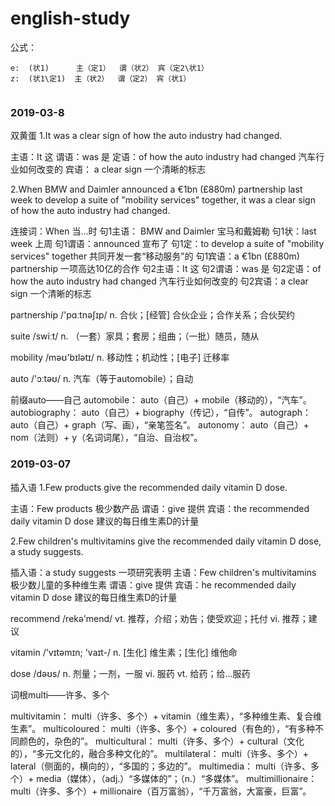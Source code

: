 # english-study

公式：

```
e:  (状1)      主（定1）  谓（状2） 宾（定2\状1）
z:  (状1\定1)  主（状2）  谓（定2） 宾（状1）
  
```

### 2019-03-8

双黄蛋
1.It was a clear sign of how the auto industry had changed.

主语：It
      这
谓语：was
      是
定语：of how the auto industry had changed
        汽车行业如何改变的
宾语： a clear sign 
       一个清晰的标志

2.When BMW and Daimler announced a €1bn (£880m) partnership last week to develop a suite of "mobility services" together, it was a clear sign of how the auto industry had changed.

连接词：When
       当...时
句1主语： BMW and Daimler
          宝马和戴姆勒
句1状：last week
         上周
句1谓语：announced
          宣布了
句1定：to develop a suite of "mobility services" together
          共同开发一套“移动服务”的
句1宾语：a €1bn (£880m) partnership
         一项高达10亿的合作
句2主语：It
      这
句2谓语：was
      是
句2定语：of how the auto industry had changed
        汽车行业如何改变的
句2宾语：a clear sign 
       一个清晰的标志

partnership /'pɑːtnəʃɪp/
n. 合伙；[经管] 合伙企业；合作关系；合伙契约

suite /swiːt/
n. （一套）家具；套房；组曲；（一批）随员，随从

mobility /məʊ'bɪlətɪ/
n. 移动性；机动性；[电子] 迁移率

auto /'ɔːtəʊ/
n. 汽车（等于automobile）；自动

前缀auto——自己
automobile： auto（自己）+ mobile（移动的），“汽车”。
autobiography： auto（自己）+ biography（传记），“自传”。
autograph： auto（自己）+ graph（写、画），“亲笔签名”。
autonomy： auto（自己）+ nom（法则）+ y（名词词尾），“自治、自治权”。


### 2019-03-07

插入语
1.Few products give the recommended daily vitamin D dose.

主语：Few products
      极少数产品
谓语：give
      提供
宾语：the recommended daily vitamin D dose
       建议的每日维生素D的计量

2.Few children's multivitamins give the recommended daily vitamin D dose, a study suggests.

插入语：a study suggests
        一项研究表明
主语：Few children's multivitamins
            极少数儿童的多种维生素
谓语：give
      提供
宾语：he recommended daily vitamin D dose
       建议的每日维生素D的计量

recommend /rekə'mend/
vt. 推荐，介绍；劝告；使受欢迎；托付
vi. 推荐；建议

vitamin /'vɪtəmɪn; 'vaɪt-/
n. [生化] 维生素；[生化] 维他命

dose /dəʊs/
n. 剂量；一剂，一服
vi. 服药
vt. 给药；给…服药
   
词根multi——许多、多个

multivitamin： multi（许多、多个）+ vitamin（维生素），“多种维生素、复合维生素”。
multicoloured： multi（许多、多个）+ coloured（有色的），“有多种不同颜色的，杂色的”。
multicultural： multi（许多、多个）+ cultural（文化的），“多元文化的，融合多种文化的”。
multilateral： multi（许多、多个）+ lateral（侧面的，横向的），“多国的；多边的”。
multimedia： multi（许多、多个）+ media（媒体），（adj.）“多媒体的”；（n.）“多媒体”。
multimillionaire： multi（许多、多个）+ millionaire（百万富翁），“千万富翁，大富豪，巨富”。   
   
   
   
   
   
   
   
   
   
   
   
   
   
   
   
   
   
   
   
   
   
   
   
   
   
   
   
   
   
   
   
   
   
   
   
   
   
   
   
   
   
   
   
   
   
   
   
   
